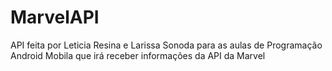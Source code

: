 # MarvelAPI
API feita por Leticia Resina e Larissa Sonoda para as aulas de Programação Android Mobila que irá receber informações da API da Marvel
